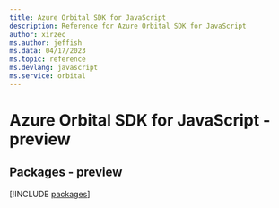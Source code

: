 ```yaml
---
title: Azure Orbital SDK for JavaScript
description: Reference for Azure Orbital SDK for JavaScript
author: xirzec
ms.author: jeffish
ms.data: 04/17/2023
ms.topic: reference
ms.devlang: javascript
ms.service: orbital
---
```

# Azure Orbital SDK for JavaScript - preview
## Packages - preview
[!INCLUDE [packages](orbital-index.md)]